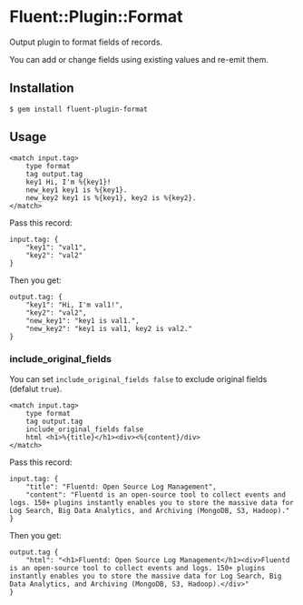 # Fluent::Plugin::Format

Output plugin to format fields of records.

You can add or change fields using existing values and re-emit them.

## Installation

    $ gem install fluent-plugin-format

## Usage

    <match input.tag>
        type format
        tag output.tag
        key1 Hi, I'm %{key1}!
        new_key1 key1 is %{key1}.
        new_key2 key1 is %{key1}, key2 is %{key2}.
    </match>

Pass this record:

    input.tag: {
        "key1": "val1",
        "key2": "val2"
    }

Then you get:

    output.tag: {
        "key1": "Hi, I'm val1!",
        "key2": "val2",
        "new_key1": "key1 is val1.",
        "new_key2": "key1 is val1, key2 is val2."
    }

### include_original_fields

You can set `include_original_fields false` to exclude original fields (defalut `true`).

    <match input.tag>
        type format
        tag output.tag
        include_original_fields false
        html <h1>%{title}</h1><div><%{content}/div>
    </match>

Pass this record:

    input.tag: {
        "title": "Fluentd: Open Source Log Management",
        "content": "Fluentd is an open-source tool to collect events and logs. 150+ plugins instantly enables you to store the massive data for Log Search, Big Data Analytics, and Archiving (MongoDB, S3, Hadoop)."
    }

Then you get:

    output.tag {
        "html": "<h1>Fluentd: Open Source Log Management</h1><div>Fluentd is an open-source tool to collect events and logs. 150+ plugins instantly enables you to store the massive data for Log Search, Big Data Analytics, and Archiving (MongoDB, S3, Hadoop).</div>"
    }